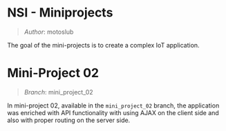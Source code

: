 # NSI - Miniprojects

> *Author*: motoslub

The goal of the mini-projects is to create a complex IoT application.

# Mini-Project 02

> *Branch*: mini_project_02

In mini-project 02, available in the `mini_project_02` branch, the application was enriched with API functionality with using AJAX on the client side and also with proper routing on the server side. 
